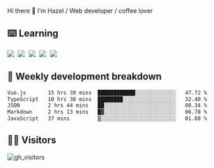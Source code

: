 
Hi there 👋 I’m Hazel / Web developer / coffee lover

## ⌨️ Learning

<samp>
 <a href="https://github.com/vuejs/core"><img src="https://api.iconify.design/logos:vue.svg" /></a>
  <a href="https://github.com/vuejs/core"><img src="https://api.iconify.design/logos:react.svg" /></a>
  <a href="https://github.com/vitejs/vite"><img src="https://api.iconify.design/logos:vitejs.svg" /></a>
  <a href="https://github.com/microsoft/TypeScript"><img src="https://api.iconify.design/logos:typescript-icon.svg" /></a> 
  <a href="https://github.com/unocss/unocss"><img src="https://api.iconify.design/logos:unocss.svg" /></a>
  

</samp>


## 🦀 Weekly development breakdown

<!--START_SECTION:waka-->

```txt
Vue.js       15 hrs 39 mins  ████████████░░░░░░░░░░░░░   47.72 %
TypeScript   10 hrs 38 mins  ████████░░░░░░░░░░░░░░░░░   32.40 %
JSON         2 hrs 44 mins   ██░░░░░░░░░░░░░░░░░░░░░░░   08.34 %
Markdown     2 hrs 13 mins   █▓░░░░░░░░░░░░░░░░░░░░░░░   06.78 %
JavaScript   37 mins         ▒░░░░░░░░░░░░░░░░░░░░░░░░   01.88 %
```

<!--END_SECTION:waka-->
## 👬🏻 Visitors

![gh_visitors](https://profile-counter.glitch.me/Hazel-Lin/count.svg)

